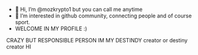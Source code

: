 - 👋 Hi, I’m @mozkrypto1 but you can call me anytime
- 👀 I’m interested in github community, connecting people and of course sport.
- WELCOME IN MY PROFILE :)

CRAZY BUT RESPONSIBLE PERSON
IM MY DESTINDY creator or destiny creator 
HI 
